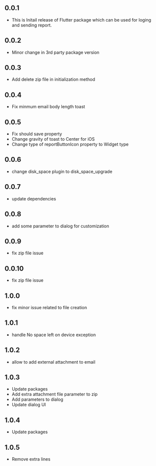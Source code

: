 ## 0.0.1
- This is Initail release of Flutter package which can be used for loging and sending report.

## 0.0.2
- Minor change in 3rd party package version

## 0.0.3
- Add delete zip file in initialization method

## 0.0.4
- Fix minmum email body length toast

## 0.0.5
- Fix should save property
- Change gravity of toast to Center for iOS
- Change type of reportButtonIcon property to Widget type

## 0.0.6
- change disk_space plugin to disk_space_upgrade

## 0.0.7
- update dependencies

## 0.0.8
- add some parameter to dialog for customization

## 0.0.9
- fix zip file issue

## 0.0.10
- fix zip file issue

## 1.0.0
- fix minor issue related to file creation

## 1.0.1
- handle No space left on device exception

## 1.0.2
- allow to add external attachment to email

## 1.0.3
- Update packages
- Add extra attachment file parameter to zip
- Add parameters to dialog
- Update dialog UI

## 1.0.4
- Update packages

## 1.0.5
- Remove extra lines